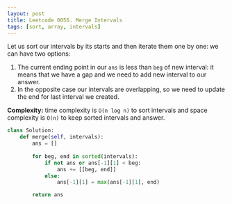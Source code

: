 ```yaml
---
layout: post
title: Leetcode 0056. Merge Intervals
tags: [sort, array, intervals]
---
```


Let us sort our intervals by its starts and then iterate them one by one: we can have two options:

1. The current ending point in our `ans` is less than `beg` of new interval: it means that we have a gap and we need to add new interval to our answer.
2. In the opposite case our intervals are overlapping, so we need to update the end for last interval we created.

**Complexity:** time complexity is `O(n log n)` to sort intervals and space complexity is `O(n)` to keep sorted intervals and answer.

```python
class Solution:
    def merge(self, intervals):
        ans = []
        
        for beg, end in sorted(intervals):
            if not ans or ans[-1][1] < beg:
                ans += [[beg, end]]
            else:
                ans[-1][1] = max(ans[-1][1], end)

        return ans
```